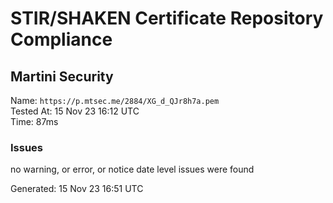 # STIR/SHAKEN Certificate Repository Compliance

## Martini Security

Name: `https://p.mtsec.me/2884/XG_d_QJr8h7a.pem`\
Tested At: 15 Nov 23 16:12 UTC\
Time: 87ms

### Issues

no warning, or error, or notice date level issues were found

Generated: 15 Nov 23 16:51 UTC